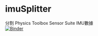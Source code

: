 # imuSplitter
分割 Physics Toolbox Sensor Suite IMU數據  
[![Binder](https://mybinder.org/badge_logo.svg)](https://mybinder.org/v2/gh/min-lab/imuSplitter/master)
